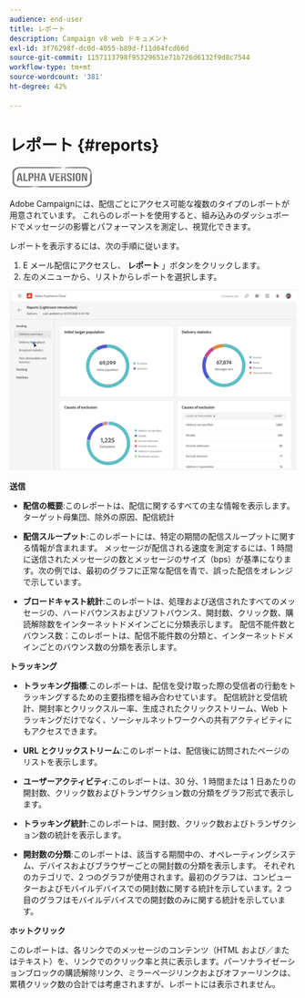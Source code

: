 ```yaml
---
audience: end-user
title: レポート
description: Campaign v8 web ドキュメント
exl-id: 3f76298f-dc0d-4055-b89d-f11d64fcd66d
source-git-commit: 1157113798f95329651e71b726d6132f9d8c7544
workflow-type: tm+mt
source-wordcount: '381'
ht-degree: 42%

---
```


# レポート {#reports}

![](../assets/do-not-localize/badge.png)

<!--
detail delivery reports and how to access them

same content as in v7 (excepted for the navigation that is similar to AJO
-->

Adobe Campaignには、配信ごとにアクセス可能な複数のタイプのレポートが用意されています。 これらのレポートを使用すると、組み込みのダッシュボードでメッセージの影響とパフォーマンスを測定し、視覚化できます。

レポートを表示するには、次の手順に従います。

1. E メール配信にアクセスし、 **レポート** 」ボタンをクリックします。
1. 左のメニューから、リストからレポートを選択します。

![](assets/reporting.png)

**送信**

* **配信の概要**:このレポートは、配信に関するすべての主な情報を表示します。 ターゲット母集団、除外の原因、配信統計

* **配信スループット**:このレポートには、特定の期間の配信スループットに関する情報が含まれます。 メッセージが配信される速度を測定するには、1 時間に送信されたメッセージの数とメッセージのサイズ（bps）が基準になります。次の例では、最初のグラフに正常な配信を青で、誤った配信をオレンジで示しています。

* **ブロードキャスト統計**:このレポートは、処理および送信されたすべてのメッセージの、ハードバウンスおよびソフトバウンス、開封数、クリック数、購読解除数をインターネットドメインごとに分類表示します。
配信不能件数とバウンス数：このレポートは、配信不能件数の分類と、インターネットドメインごとのバウンス数の分類を表示します。

**トラッキング**

* **トラッキング指標**:このレポートは、配信を受け取った際の受信者の行動をトラッキングするための主要指標を組み合わせています。 配信統計と受信統計、開封率とクリックスルー率、生成されたクリックストリーム、Web トラッキングだけでなく、ソーシャルネットワークへの共有アクティビティにもアクセスできます。

* **URL とクリックストリーム**:このレポートは、配信後に訪問されたページのリストを表示します。

* **ユーザーアクティビティ**:このレポートは、30 分、1 時間または 1 日あたりの開封数、クリック数およびトランザクション数の分類をグラフ形式で表示します。

* **トラッキング統計**:このレポートは、開封数、クリック数およびトランザクション数の統計を表示します。

* **開封数の分類**:このレポートは、該当する期間中の、オペレーティングシステム、デバイスおよびブラウザーごとの開封数の分類を表示します。 それぞれのカテゴリで、2 つのグラフが使用されます。最初のグラフは、コンピューターおよびモバイルデバイスでの開封数に関する統計を示しています。2 つ目のグラフはモバイルデバイスでの開封数のみに関する統計を示しています。

**ホットクリック**

このレポートは、各リンクでのメッセージのコンテンツ（HTML および／またはテキスト）を、リンクでのクリック率と共に表示します。パーソナライゼーションブロックの購読解除リンク、ミラーページリンクおよびオファーリンクは、累積クリック数の合計では考慮されますが、レポートには表示されません。
